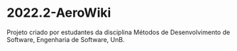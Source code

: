 # 2022.2-AeroWiki
Projeto criado por estudantes da disciplina Métodos de Desenvolvimento de Software, Engenharia de Software, UnB.
